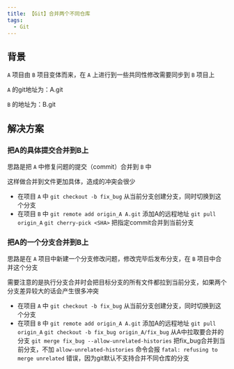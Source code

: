 ```yaml
---
title: 【Git】合并两个不同仓库
tags:
  - Git
---
```


## 背景

`A` 项目由 `B` 项目变体而来，在 `A` 上进行到一些共同性修改需要同步到 `B` 项目上

`A` 的git地址为：A.git

`B` 的地址为：B.git

## 解决方案

### 把A的具体提交合并到B上
思路是把 `A` 中修复问题的提交（commit）合并到 `B` 中

这样做合并到文件更加具体，造成的冲突会很少

- 在项目 `A` 中
    `git checkout -b fix_bug`         从当前分支创建分支，同时切换到这个分支
- 在项目 `B` 中
    `git remote add origin_A A.git`   添加A的远程地址
    `git pull origin_A`
    `git cherry-pick <SHA>`           把指定commit合并到当前分支

### 把A的一个分支合并到B上
思路是在 `A` 项目中新建一个分支修改问题，修改完毕后发布分支，在 `B` 项目中合并这个分支

需要注意的是执行分支合并时会把目标分支的所有文件都拉到当前分支，如果两个分支差异较大的话会产生很多冲突

- 在项目 `A` 中
    `git checkout -b fix_bug`         从当前分支创建分支，同时切换到这个分支
- 在项目 `B` 中
    `git remote add origin_A A.git`   添加A的远程地址
    `git pull origin_A`
    `git checkout -b fix_bug origin_A/fix_bug`      从A中拉取要合并的分支
    `git merge fix_bug --allow-unrelated-histories` 把fix_bug合并到当前分支，不加 `allow-unrelated-histories` 命令会报 `fatal: refusing to merge unrelated` 错误，因为git默认不支持合并不同仓库的分支


 